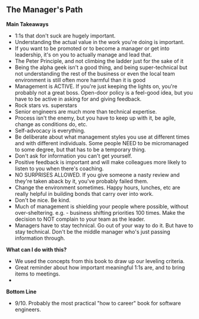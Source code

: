 ## The Manager's Path

**Main Takeaways**
- 1:1s that don't suck are hugely important. 
- Understanding the actual value in the work you're doing is important.
- If you want to be promoted or to become a manager or get into leadership, it's on you to actually manage and lead that.
- The Peter Principle, and not climbing the ladder just for the sake of it
- Being the alpha geek isn't a good thing, and being super-technical but not understanding the rest of the business or even the local team environment is still often more harmful than it is good
- Management is ACTIVE. If you're just keeping the lights on, you're probably not a great boss. Open-door policy is a feel-good idea, but you have to be active in asking for and giving feedback.
- Rock stars vs. superstars
- Senior engineers are much more than technical expertise.
- Process isn't the enemy, but you have to keep up with it, be agile, change as conditions do, etc.
- Self-advocacy is everything.
- Be deliberate about what management styles you use at different times and with different individuals. Some people NEED to be micromanaged to some degree, but that has to be a temporary thing.
- Don't ask for information you can't get yourself.
- Positive feedback is important and will make colleagues more likely to listen to you when there's coaching.
- NO SURPRISES ALLOWED. If you give someone a nasty review and they're taken aback by it, you've probably failed them.
- Change the environment sometimes. Happy hours, lunches, etc are really helpful in building bonds that carry over into work.
- Don't be nice. Be kind.
- Much of management is shielding your people where possible, without over-sheltering. e.g. - business shifting priorities 100 times. Make the decision to NOT complain to your team as the leader.
- Managers have to stay technical. Go out of your way to do it. But have to stay technical. Don't be the middle manager who's just passing information through.

**What can I do with this?**
- We used the concepts from this book to draw up our leveling criteria.
- Great reminder about how important meaningful 1:1s are, and to bring items to meetings.
- 

**Bottom Line**
- 9/10. Probably the most practical "how to career" book for software engineers.
<!--stackedit_data:
eyJoaXN0b3J5IjpbMjUzMDU3NDEyLC0xNDg1NzYxODUyXX0=
-->